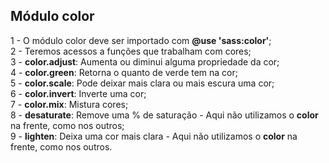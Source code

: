 ## Módulo color ##

1 - O módulo color deve ser importado com <b>@use 'sass:color'</b>; <br>
2 - Teremos acessos a funções que trabalham com cores; <br>
3 - <b>color.adjust</b>: Aumenta ou diminui alguma propriedade da cor; <br>
4 - <b>color.green</b>: Retorna o quanto de verde tem na cor; <br>
5 - <b>color.scale</b>: Pode deixar mais clara ou mais escura uma cor; <br>
6 - <b>color.invert</b>: Inverte uma cor; <br>
7 - <b>color.mix</b>: Mistura cores; <br>
8 - <b>desaturate</b>: Remove uma % de saturação - Aqui não utilizamos o <b>color</b> na frente, como nos outros; <br>
9 - <b>lighten</b>: Deixa uma cor mais clara - Aqui não utilizamos o <b>color</b> na frente, como nos outros.